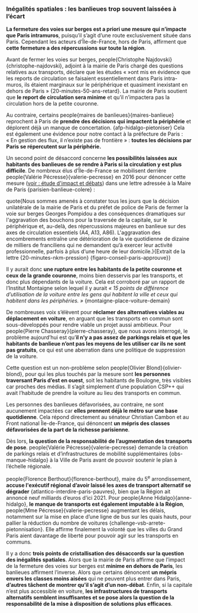### Inégalités spatiales : les banlieues trop souvent laissées à l’écart

**La fermeture des voies sur berges est a priori une mesure qui n’impacte que Paris intramuros**, puisqu’il s’agit d’une route exclusivement située dans Paris. Cependant les acteurs d’Île-de-France, hors de Paris, affirment que **cette fermeture a des répercussions sur toute la région**.

Avant de fermer les voies sur berges, people{Christophe Najdovski}{christophe-najdovski}, adjoint à la mairie de Paris chargé des questions relatives aux transports, déclare que les études « »ont mis en évidence que les reports de circulation se faisaient essentiellement dans Paris intra-muros, ils étaient marginaux sur le périphérique et quasiment inexistant en dehors de Paris » {20-minutes-50-ans-retard}. La mairie de Paris soutient que **le report de circulation sera minime** et qu’il n’impactera pas la circulation hors de la petite couronne.

Au contraire, certains people{maires de banlieues}{maires-banlieue} reprochent à Paris de **prendre des décisions qui impactent la périphérie** et déplorent déjà un manque de concertation. {afp-hidalgo-pietoniser} Cela est également une évidence pour notre contact à la préfecture de Paris : « En gestion des flux, il n’existe pas de frontière » : **toutes les décisions par Paris se répercutent sur la périphérie.**

Un second point de désaccord concerne **les possibilités laissées aux habitants des banlieues de se rendre à Paris si la circulation y est plus difficile**. De nombreux élus d’Île-de-France se mobilisent derrière people{Valérie Pécresse}{valerie-pecresse} en 2016 pour dénoncer cette mesure ([voir : étude d'impact et débats](#chronologie-4)) dans une lettre adressée à la Maire de Paris {parisien-banlieue-colere} :

quote{Nous sommes amenés à constater tous les jours que la décision unilatérale de la mairie de Paris et du préfet de police de Paris de fermer la voie sur berges Georges Pompidou a des conséquences dramatiques sur l'aggravation des bouchons pour la traversée de la capitale, sur le périphérique et, au-delà, des répercussions majeures en banlieue sur des axes de circulation essentiels (A4, A13, A86).
L'aggravation des encombrements entraîne une détérioration de la vie quotidienne de dizaine de milliers de franciliens qui ne demandent qu‘à exercer leur activité professionnelle, parfois à plus d‘une heure de leur domicile.}{Extrait de la lettre {20-minutes-nkm-pression} {figaro-conseil-paris-approuve}}

Il y aurait donc **une rupture entre les habitants de la petite couronne et ceux de la grande couronne**, moins bien desservis par les transports, et donc plus dépendants de la voiture. Cela est corroboré par un rapport de l’Institut Montaigne selon lequel il y aurait _« 15 points de différence d’utilisation de la voiture entre les gens qui habitent la ville et ceux qui habitent dans les périphéries. »_ {montaigne-place-voiture-demain}

De nombreuses voix s’élèvent pour **réclamer des alternatives viables au déplacement en voiture**, en arguant que les transports en commun sont sous-développés pour rendre viable un projet aussi ambitieux. Pour people{Pierre Chasseray}{pierre-chasseray}, que nous avons interrogé, le problème aujourd’hui est qu’**il n’y a pas assez de parkings relais et que les habitants de banlieue n’ont pas les moyens de les utiliser car ils ne sont pas gratuits**, ce qui est une aberration dans une politique de suppression de la voiture.

Cette question est un non-problème selon people{Olivier Blond}{olivier-blond}, pour qui les plus touchés par la mesure sont **les personnes traversant Paris d’est en ouest**, soit les habitants de Boulogne, très visibles car proches des médias. Il s’agit simplement d’une population CSP++ qui avait l’habitude de prendre la voiture au lieu des transports en commun.

Les personnes des banlieues défavorisées, au contraire, ne sont aucunement impactées car **elles prennent déjà le métro sur une base quotidienne**. Cela répond directement au sénateur Christian Cambon et au Front national Île-de-France, qui dénoncent **un mépris des classes défavorisées de la part de la richesse parisienne**.

Dès lors, **la question de la responsabilité de l’augmentation des transports de pose**. people{Valérie Pécresse}{valerie-pecresse} demande la création de parkings relais et d’infrastructures de mobilité supplémentaires {obs-manque-hidalgo} à la Ville de Paris avant de pouvoir soutenir le plan à l’échelle régionale.

people{Florence Berthout}{florence-berthout}, maire du 5<sup>e</sup> arrondissement, **accuse l'exécutif régional d’avoir laissé les axes de transport alternatif se dégrader** {atlantico-interdire-paris-pauvres}, bien que la Région ait annoncé neuf milliards d’euros d’ici 2021. Pour people{Anne Hidalgo}{anne-hidalgo}, **le manque de transports est également imputable à la Région**, people{Mme Pécresse}{valerie-pecresse} augmentant les délais, notamment sur la mise en place d’une ligne de bus sur les quais hauts, pour pallier la réduction du nombre de voitures {challenge-vsb-arrete-pietonnisation}. Elle affirme finalement la volonté que les villes du Grand Paris aient davantage de liberté pour pouvoir agir sur les transports en communs.

Il y a donc **trois points de cristallisation des désaccords sur la question des inégalités spatiales**. Alors que la mairie de Paris affirme que l’impact de la fermeture des voies sur berges est **minime en dehors de Paris**, les banlieues affirment l’inverse. Alors que certains dénoncent **un mépris envers les classes moins aisées** qui ne peuvent plus entrer dans Paris, **d’autres tâchent de montrer qu’il s’agit d’un non-débat**. Enfin, si la capitale n’est plus accessible en voiture, **les infrastructures de transports alternatifs semblent insuffisantes et se pose alors la question de la responsabilité de la mise à disposition de solutions plus efficaces**.
